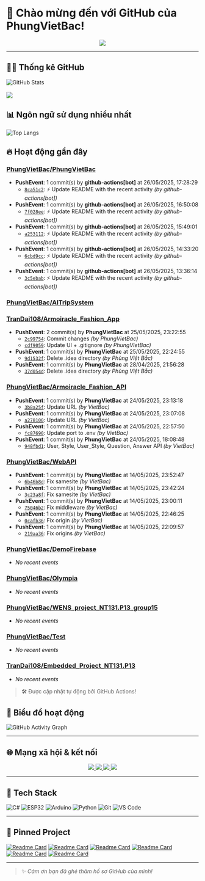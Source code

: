 # 👋 Chào mừng đến với GitHub của PhungVietBac!

<p align="center">
  <img src="https://readme-typing-svg.demolab.com/?lines=Welcome+to+my+GitHub!;I+love+Programming;AI+%7C+FullStack+%7C+Android+%7C+Desktop;Let's+build+something+awesome!&center=true&width=500&height=45&color=F7971E&vCenter=true&size=22">
</p>

---

## 🧑‍💻 Thống kê GitHub

![GitHub Stats](https://github-readme-stats.vercel.app/api?username=PhungVietBac&show_icons=true&theme=radical)
<br><br>
![](https://nirzak-streak-stats.vercel.app/?user=PhungVietBac&theme=radical)

## 📊 Ngôn ngữ sử dụng nhiều nhất

![Top Langs](https://github-readme-stats.vercel.app/api/top-langs/?username=PhungVietBac&layout=compact&theme=radical)

## 🔥 Hoạt động gần đây

<!--START_SECTION:activity-->
### [PhungVietBac/PhungVietBac](https://github.com/PhungVietBac/PhungVietBac)
- **PushEvent**: 1 commit(s) by **github-actions[bot]** at 26/05/2025, 17:28:29
  - [`8ca51c2`](https://github.com/PhungVietBac/PhungVietBac/commit/8ca51c21c8e66254a2e662bf3125293c995f1c05): ⚡ Update README with the recent activity _(by github-actions[bot])_
- **PushEvent**: 1 commit(s) by **github-actions[bot]** at 26/05/2025, 16:50:08
  - [`7f028ee`](https://github.com/PhungVietBac/PhungVietBac/commit/7f028ee8195be1d45c1a54dc37365a999a838752): ⚡ Update README with the recent activity _(by github-actions[bot])_
- **PushEvent**: 1 commit(s) by **github-actions[bot]** at 26/05/2025, 15:49:01
  - [`a253112`](https://github.com/PhungVietBac/PhungVietBac/commit/a253112fad68640afb5584c587fb2dc97355da2e): ⚡ Update README with the recent activity _(by github-actions[bot])_
- **PushEvent**: 1 commit(s) by **github-actions[bot]** at 26/05/2025, 14:33:20
  - [`6cbd9cc`](https://github.com/PhungVietBac/PhungVietBac/commit/6cbd9ccc2f4803969b91f0cfec068e13a3e2c533): ⚡ Update README with the recent activity _(by github-actions[bot])_
- **PushEvent**: 1 commit(s) by **github-actions[bot]** at 26/05/2025, 13:36:14
  - [`3c5ebab`](https://github.com/PhungVietBac/PhungVietBac/commit/3c5ebabae064d6c1801ec8280d213892abcc8cb6): ⚡ Update README with the recent activity _(by github-actions[bot])_

### [PhungVietBac/AITripSystem](https://github.com/PhungVietBac/AITripSystem)

### [TranDai108/Armoiracle_Fashion_App](https://github.com/TranDai108/Armoiracle_Fashion_App)
- **PushEvent**: 2 commit(s) by **PhungVietBac** at 25/05/2025, 23:22:55
  - [`2c99754`](https://github.com/TranDai108/Armoiracle_Fashion_App/commit/2c997547c513851c4036a75ba70be4879648caf4): Commit changes _(by PhungVietBac)_
  - [`cdf9059`](https://github.com/TranDai108/Armoiracle_Fashion_App/commit/cdf905937b1bd33285951eadf1e2705421bb1eeb): Update UI + .gitignore _(by PhungVietBac)_
- **PushEvent**: 1 commit(s) by **PhungVietBac** at 25/05/2025, 22:24:55
  - [`9d1532f`](https://github.com/TranDai108/Armoiracle_Fashion_App/commit/9d1532f597f8b14f7b7641b86c1bec586fdfad75): Delete .idea directory _(by Phùng Việt Bắc)_
- **PushEvent**: 1 commit(s) by **PhungVietBac** at 28/04/2025, 21:56:28
  - [`37d054d`](https://github.com/TranDai108/Armoiracle_Fashion_App/commit/37d054d992043f49d32547b53eaacf947478599a): Delete .idea directory _(by Phùng Việt Bắc)_

### [PhungVietBac/Armoiracle_Fashion_API](https://github.com/PhungVietBac/Armoiracle_Fashion_API)
- **PushEvent**: 1 commit(s) by **PhungVietBac** at 24/05/2025, 23:13:18
  - [`3b8a25f`](https://github.com/PhungVietBac/Armoiracle_Fashion_API/commit/3b8a25f9eeda405069fdc99ddf40749231df0a97): Update URL _(by VietBac)_
- **PushEvent**: 1 commit(s) by **PhungVietBac** at 24/05/2025, 23:07:08
  - [`a278100`](https://github.com/PhungVietBac/Armoiracle_Fashion_API/commit/a27810044f7b63b7dcf8466708582158b61024b2): Update URL _(by VietBac)_
- **PushEvent**: 1 commit(s) by **PhungVietBac** at 24/05/2025, 22:57:50
  - [`fc87690`](https://github.com/PhungVietBac/Armoiracle_Fashion_API/commit/fc8769092a854f41ad5814a9e41e72188525c28b): Update port to .env _(by VietBac)_
- **PushEvent**: 1 commit(s) by **PhungVietBac** at 24/05/2025, 18:08:48
  - [`948fbd1`](https://github.com/PhungVietBac/Armoiracle_Fashion_API/commit/948fbd1766c8dd11cf682247c480afbbc121c457): User, Style, User_Style, Question, Answer API _(by VietBac)_

### [PhungVietBac/WebAPI](https://github.com/PhungVietBac/WebAPI)
- **PushEvent**: 1 commit(s) by **PhungVietBac** at 14/05/2025, 23:52:47
  - [`6b46b8d`](https://github.com/PhungVietBac/WebAPI/commit/6b46b8d8209a6984505e8a64c7756e34be2f556c): Fix samesite _(by VietBac)_
- **PushEvent**: 1 commit(s) by **PhungVietBac** at 14/05/2025, 23:42:24
  - [`3c23a8f`](https://github.com/PhungVietBac/WebAPI/commit/3c23a8f7642c6d0bfb5130592736b94244268164): Fix samesite _(by VietBac)_
- **PushEvent**: 1 commit(s) by **PhungVietBac** at 14/05/2025, 23:00:11
  - [`75046b2`](https://github.com/PhungVietBac/WebAPI/commit/75046b277f2c94ec96664182efe2d1153a8ad085): Fix middleware _(by VietBac)_
- **PushEvent**: 1 commit(s) by **PhungVietBac** at 14/05/2025, 22:46:25
  - [`0cafb36`](https://github.com/PhungVietBac/WebAPI/commit/0cafb36efd079f9f58a5b89d095a78181d7d8085): Fix origin _(by VietBac)_
- **PushEvent**: 1 commit(s) by **PhungVietBac** at 14/05/2025, 22:09:57
  - [`219aa36`](https://github.com/PhungVietBac/WebAPI/commit/219aa36d4c0a0292eb3f90596b07f58e49ca468f): Fix origins _(by VietBac)_

### [PhungVietBac/DemoFirebase](https://github.com/PhungVietBac/DemoFirebase)
- _No recent events_

### [PhungVietBac/Olympia](https://github.com/PhungVietBac/Olympia)
- _No recent events_

### [PhungVietBac/WENS_project_NT131.P13_group15](https://github.com/PhungVietBac/WENS_project_NT131.P13_group15)
- _No recent events_

### [PhungVietBac/Test](https://github.com/PhungVietBac/Test)
- _No recent events_

### [TranDai108/Embedded_Project_NT131.P13](https://github.com/TranDai108/Embedded_Project_NT131.P13)
- _No recent events_

<!--END_SECTION:activity-->

> 🛠️ Được cập nhật tự động bởi GitHub Actions!

## 🧭 Biểu đồ hoạt động

![GitHub Activity Graph](https://github-readme-activity-graph.vercel.app/graph?username=PhungVietBac&theme=github-compact)

---

## 🌐 Mạng xã hội & kết nối

<p align="center">
  <a href="https://www.linkedin.com/in/b%E1%BA%AFc-ph%C3%B9ng-vi%E1%BB%87t-396674298/" target="_blank">
    <img src="https://img.shields.io/badge/-LinkedIn-0077B5?style=for-the-badge&logo=linkedin&logoColor=white" />
  </a>
  <a href="mailto:bacphungviet@gmail.com">
    <img src="https://img.shields.io/badge/-Gmail-D14836?style=for-the-badge&logo=gmail&logoColor=white" />
  </a>
  <a href="https://github.com/PhungVietBac">
    <img src="https://img.shields.io/badge/-GitHub-181717?style=for-the-badge&logo=github&logoColor=white" />
  </a>
  <a href="https://www.facebook.com/bac.phungviet.92" target="_blank">
    <img src="https://img.shields.io/badge/-Facebook-1877F2?style=for-the-badge&logo=facebook&logoColor=white" />
  </a>
</p>

---

## 🧰 Tech Stack

![C#](https://img.shields.io/badge/-CSharp-239120?style=flat&logo=c-sharp&logoColor=white)
![ESP32](https://img.shields.io/badge/-ESP32-FF5722?style=flat&logo=esphome&logoColor=white)
![Arduino](https://img.shields.io/badge/-Arduino-00979D?style=flat&logo=arduino&logoColor=white)
![Python](https://img.shields.io/badge/-Python-3776AB?style=flat&logo=python&logoColor=white)
![Git](https://img.shields.io/badge/-Git-F05032?style=flat&logo=git&logoColor=white)
![VS Code](https://img.shields.io/badge/-VSCode-007ACC?style=flat&logo=visual-studio-code&logoColor=white)

---

## 📌 Pinned Project

[![Readme Card](https://github-readme-stats.vercel.app/api/pin/?username=PhungVietBac&repo=AITripSystem&theme=radical)](https://github.com/PhungVietBac/AITripSystem)
[![Readme Card](https://github-readme-stats.vercel.app/api/pin/?username=PhungVietBac&repo=WebAPI&theme=radical)](https://github.com/PhungVietBac/WebAPI)
[![Readme Card](https://github-readme-stats.vercel.app/api/pin/?username=PhungVietBac&repo=Armoiracle_Fashion_API&theme=radical)](https://github.com/PhungVietBac/Armoiracle_Fashion_API)
[![Readme Card](https://github-readme-stats.vercel.app/api/pin/?username=PhungVietBac&repo=Olympia&theme=radical)](https://github.com/PhungVietBac/Olympia)
[![Readme Card](https://github-readme-stats.vercel.app/api/pin/?username=PhungVietBac&repo=WENS_project_NT131.P13_group15&theme=radical)](https://github.com/PhungVietBac/WENS_project_NT131.P13_group15)
[![Readme Card](https://github-readme-stats.vercel.app/api/pin/?username=TranDai108&repo=Armoiracle_Fashion_App&theme=radical)](https://github.com/TranDai108/Armoiracle_Fashion_App)

---

> ✨ *Cảm ơn bạn đã ghé thăm hồ sơ GitHub của mình!*
